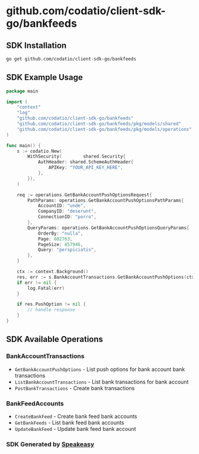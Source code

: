 # github.com/codatio/client-sdk-go/bankfeeds

<!-- Start SDK Installation -->
## SDK Installation

```bash
go get github.com/codatio/client-sdk-go/bankfeeds
```
<!-- End SDK Installation -->

## SDK Example Usage
<!-- Start SDK Example Usage -->
```go
package main

import (
    "context"
    "log"
    "github.com/codatio/client-sdk-go/bankfeeds"
    "github.com/codatio/client-sdk-go/bankfeeds/pkg/models/shared"
    "github.com/codatio/client-sdk-go/bankfeeds/pkg/models/operations"
)

func main() {
    s := codatio.New(
        WithSecurity(        shared.Security{
            AuthHeader: shared.SchemeAuthHeader{
                APIKey: "YOUR_API_KEY_HERE",
            },
        }),
    )

    req := operations.GetBankAccountPushOptionsRequest{
        PathParams: operations.GetBankAccountPushOptionsPathParams{
            AccountID: "unde",
            CompanyID: "deserunt",
            ConnectionID: "porro",
        },
        QueryParams: operations.GetBankAccountPushOptionsQueryParams{
            OrderBy: "nulla",
            Page: 602763,
            PageSize: 857946,
            Query: "perspiciatis",
        },
    }

    ctx := context.Background()
    res, err := s.BankAccountTransactions.GetBankAccountPushOptions(ctx, req)
    if err != nil {
        log.Fatal(err)
    }

    if res.PushOption != nil {
        // handle response
    }
}
```
<!-- End SDK Example Usage -->

<!-- Start SDK Available Operations -->
## SDK Available Operations


### BankAccountTransactions

* `GetBankAccountPushOptions` - List push options for bank account bank transactions
* `ListBankAccountTransactions` - List bank transactions for bank account
* `PostBankTransactions` - Create bank transactions

### BankFeedAccounts

* `CreateBankFeed` - Create bank feed bank accounts
* `GetBankFeeds` - List bank feed bank accounts
* `UpdateBankFeed` - Update bank feed bank account
<!-- End SDK Available Operations -->

### SDK Generated by [Speakeasy](https://docs.speakeasyapi.dev/docs/using-speakeasy/client-sdks)
